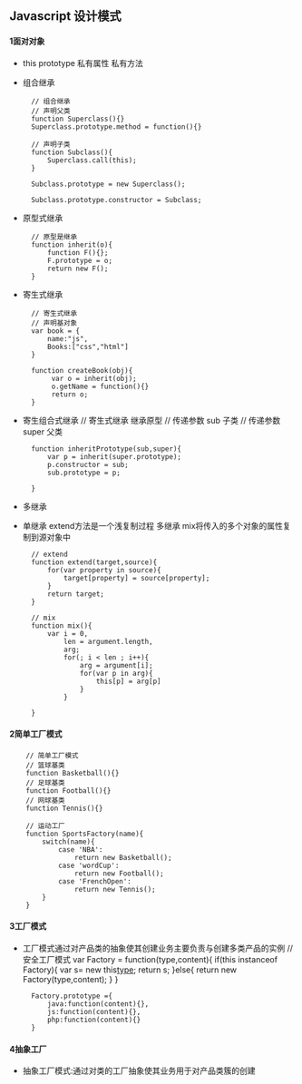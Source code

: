 ## Javascript 设计模式


#### 1面对对象
* this prototype 私有属性  私有方法
* 组合继承

		// 组合继承
	    // 声明父类
		function Superclass(){}
		Superclass.prototype.method = function(){}

		// 声明子类
		function Subclass(){
			Superclass.call(this);
		}

		Subclass.prototype = new Superclass();

		Subclass.prototype.constructor = Subclass;


* 原型式继承

		// 原型是继承
		function inherit(o){
			function F(){};
			F.prototype = o;
			return new F();
		}

* 寄生式继承

		// 寄生式继承
		// 声明基对象
		var book = {
			name:"js",
			Books:["css","html"]
		}

		function createBook(obj){
			 var o = inherit(obj);
			 o.getName = function(){}
			 return o;
		}



* 寄生组合式继承
		// 寄生式继承  继承原型
		// 传递参数    sub 子类
		// 传递参数    super 父类

		function inheritPrototype(sub,super){
			var p = inherit(super.prototype);
			p.constructor = sub;
			sub.prototype = p;

		}

* 多继承
* 单继承 extend方法是一个浅复制过程   多继承 mix将传入的多个对象的属性复制到源对象中

		// extend
		function extend(target,source){
			for(var property in source){
				target[property] = source[property];
			}
			return target;
		}

		// mix
		function mix(){
			var i = 0,
				len = argument.length,
				arg;
				for(; i < len ; i++){
					arg = argument[i];
					for(var p in arg){
						this[p] = arg[p]
					}
				}

		}


#### 2简单工厂模式
		// 简单工厂模式
		// 篮球基类
		function Basketball(){}
		// 足球基类
		function Football(){}
		// 网球基类
		function Tennis(){}

		// 运动工厂
		function SportsFactory(name){
			switch(name){
				case 'NBA':
					return new Basketball();
				case 'wordCup':
					return new Football();
				case 'FrenchOpen':
					return new Tennis();
			}
		}




#### 3工厂模式
* 工厂模式通过对产品类的抽象使其创建业务主要负责与创建多类产品的实例
		// 安全工厂模式
		var Factory = function(type,content){
			if(this instanceof Factory){
				var s=  new this[type](content);
				return s;
			}else{
				return new Factory(type,content);
			}
		}

		Factory.prototype ={
			java:function(content){},
			js:function(content){},
			php:function(content){}
		}


#### 4抽象工厂
* 抽象工厂模式:通过对类的工厂抽象使其业务用于对产品类簇的创建
